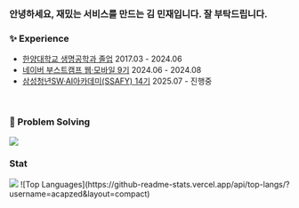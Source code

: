 <div>
  <h3>안녕하세요, 재밌는 서비스를 만드는 김 민재입니다. 잘 부탁드립니다.</h3>

  <h3>✨ Experience</h3>
  <ul>
    <li><a href="http://bioeng.hanyang.ac.kr/" target="_blank">한양대학교 생명공학과 졸업</a> 2017.03 - 2024.06</li>
    <li><a href="https://boostcamp.connect.or.kr/program_wm.html" target="_blank">네이버 부스트캠프 웹·모바일 9기</a> 2024.06 - 2024.08</li>
    <li><a href="https://boostcamp.connect.or.kr" target="_blank">삼성청년SW·AI아카데미(SSAFY) 14기</a> 2025.07 - 진행중</li>
  </ul>
<br>

<h3>🧩 Problem Solving</h3>
<a href="https://solved.ac/acapz">
  <img src="http://mazassumnida.wtf/api/v2/generate_badge?boj=acapz" />
</a>
  
<br>

<h3>Stat</h3>
<img src="https://github-readme-stats.vercel.app/api?username=acapzed&show_icons=true" /> ![Top Languages](https://github-readme-stats.vercel.app/api/top-langs/?username=acapzed&layout=compact)

</div>
